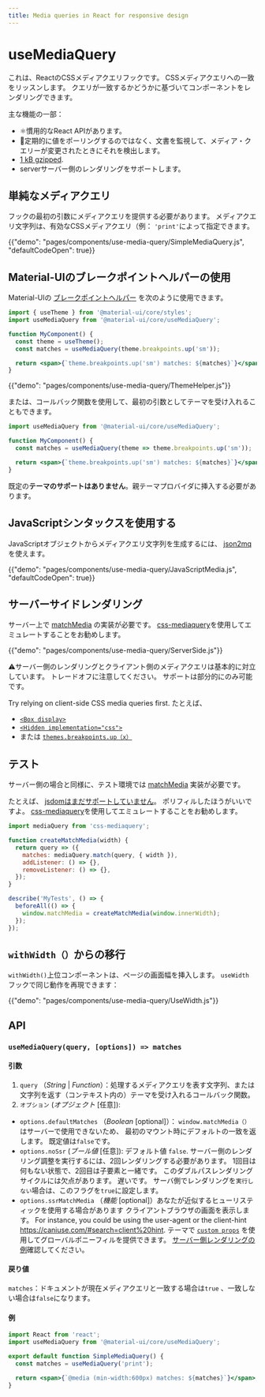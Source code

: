 ```yaml
---
title: Media queries in React for responsive design
---
```


# useMediaQuery

<p class="description">これは、ReactのCSSメディアクエリフックです。 CSSメディアクエリへの一致をリッスンします。 クエリが一致するかどうかに基づいてコンポーネントをレンダリングできます。</p>

主な機能の一部：

- ⚛️慣用的なReact APIがあります。
- 🚀定期的に値をポーリングするのではなく、文書を監視して、メディア・クエリーが変更されたときにそれを検出します。
- [1 kB gzipped](/size-snapshot).
- serverサーバー側のレンダリングをサポートします。

## 単純なメディアクエリ

フックの最初の引数にメディアクエリを提供する必要があります。 メディアクエリ文字列は、有効なCSSメディアクエリ（例： `'print'`によって指定できます。

{{"demo": "pages/components/use-media-query/SimpleMediaQuery.js", "defaultCodeOpen": true}}

## Material-UIのブレークポイントヘルパーの使用

Material-UIの [ブレークポイントヘルパー](/customization/breakpoints/) を次のように使用できます。

```jsx
import { useTheme } from '@material-ui/core/styles';
import useMediaQuery from '@material-ui/core/useMediaQuery';

function MyComponent() {
  const theme = useTheme();
  const matches = useMediaQuery(theme.breakpoints.up('sm'));

  return <span>{`theme.breakpoints.up('sm') matches: ${matches}`}</span>;
}
```

{{"demo": "pages/components/use-media-query/ThemeHelper.js"}}

または、コールバック関数を使用して、最初の引数としてテーマを受け入れることもできます。

```jsx
import useMediaQuery from '@material-ui/core/useMediaQuery';

function MyComponent() {
  const matches = useMediaQuery(theme => theme.breakpoints.up('sm'));

  return <span>{`theme.breakpoints.up('sm') matches: ${matches}`}</span>;
}
```

既定の**テーマのサポートはありません**。親テーマプロバイダに挿入する必要があります。

## JavaScriptシンタックスを使用する

JavaScriptオブジェクトからメディアクエリ文字列を生成するには、 [json2mq](https://github.com/akiran/json2mq) を使えます。

{{"demo": "pages/components/use-media-query/JavaScriptMedia.js", "defaultCodeOpen": true}}

## サーバーサイドレンダリング

サーバー上で [matchMedia](https://developer.mozilla.org/en-US/web-app/Web/API/Window/matchMedia) の実装が必要です。 [css-mediaquery](https://github.com/ericf/css-mediaquery)を使用してエミュレートすることをお勧めします。

{{"demo": "pages/components/use-media-query/ServerSide.js"}}

⚠️サーバー側のレンダリングとクライアント側のメディアクエリは基本的に対立しています。 トレードオフに注意してください。 サポートは部分的にのみ可能です。

Try relying on client-side CSS media queries first. たとえば、

- [`<Box display>`](/system/display/#hiding-elements)
- [`<Hidden implementation="css">`](/components/hidden/#css)
- または [`themes.breakpoints.up（x）`](/customization/breakpoints/#css-media-queries)

## テスト

サーバー側の場合と同様に、テスト環境では [matchMedia](https://developer.mozilla.org/en-US/web-app/Web/API/Window/matchMedia) 実装が必要です。

たとえば、 [jsdomはまだサポートしていません](https://github.com/jsdom/jsdom/blob/master/test/web-platform-tests/to-upstream/html/browsers/the-window-object/window-properties-dont-upstream.html)。 ポリフィルしたほうがいいですよ。 [css-mediaquery](https://github.com/ericf/css-mediaquery)を使用してエミュレートすることをお勧めします。

```js
import mediaQuery from 'css-mediaquery';

function createMatchMedia(width) {
  return query => ({
    matches: mediaQuery.match(query, { width }),
    addListener: () => {},
    removeListener: () => {},
  });
}

describe('MyTests', () => {
  beforeAll(() => {
    window.matchMedia = createMatchMedia(window.innerWidth);
  });
});
```

## `withWidth（）`からの移行

`withWidth()`上位コンポーネントは、ページの画面幅を挿入します。 `useWidth` フックで同じ動作を再現できます：

{{"demo": "pages/components/use-media-query/UseWidth.js"}}

## API

### `useMediaQuery(query, [options]) => matches`

#### 引数

1. `query` （*String* | *Function*）：処理するメディアクエリを表す文字列、または文字列を返す（コンテキスト内の）テーマを受け入れるコールバック関数。
2. `オプション` (*オプジェクト* [任意]): 
  - `options.defaultMatches` （*Boolean* [optional]）： `window.matchMedia（）` はサーバーで使用できないため、 最初のマウント時にデフォルトの一致を返します。 既定値は`false`です。
  - `options.noSsr` (*ブール値* [任意]): デフォルト値 `false`. サーバー側のレンダリング調整を実行するには、2回レンダリングする必要があります。 1回目は何もない状態で、2回目は子要素と一緒です。 このダブルパスレンダリングサイクルには欠点があります。 遅いです。 サーバ側でレンダリングを`実行しない`場合は、このフラグを`true`に設定します。
  - `options.ssrMatchMedia` （*機能* [optional]）あなたが近似するヒューリスティックを使用する場合があります クライアントブラウザの画面を表示します。 For instance, you could be using the user-agent or the client-hint https://caniuse.com/#search=client%20hint. テーマで [`custom props`](/customization/globals/#default-props) を使用してグローバルポニーフィルを提供できます。 [サーバー側レンダリングの例](#server-side-rendering)確認してください。

#### 戻り値

`matches`：ドキュメントが現在メディアクエリと一致する場合は`true` 、一致しない場合は`false`になります。

#### 例

```jsx
import React from 'react';
import useMediaQuery from '@material-ui/core/useMediaQuery';

export default function SimpleMediaQuery() {
  const matches = useMediaQuery('print');

  return <span>{`@media (min-width:600px) matches: ${matches}`}</span>;
}
```